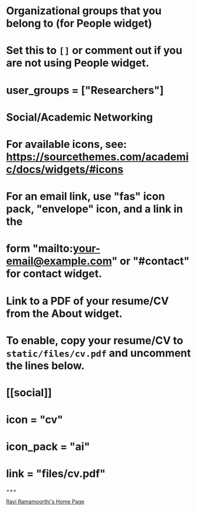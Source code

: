 # Organizational groups that you belong to (for People widget)
#   Set this to `[]` or comment out if you are not using People widget.
# user_groups = ["Researchers"]

# Social/Academic Networking
# For available icons, see: https://sourcethemes.com/academic/docs/widgets/#icons
#   For an email link, use "fas" icon pack, "envelope" icon, and a link in the
#   form "mailto:your-email@example.com" or "#contact" for contact widget.

# Link to a PDF of your resume/CV from the About widget.
# To enable, copy your resume/CV to `static/files/cv.pdf` and uncomment the lines below.
# [[social]]
#   icon = "cv"
#   icon_pack = "ai"
#   link = "files/cv.pdf"

+++

[Ravi Ramamoorthi's Home Page](http://cseweb.ucsd.edu/~ravir/)
